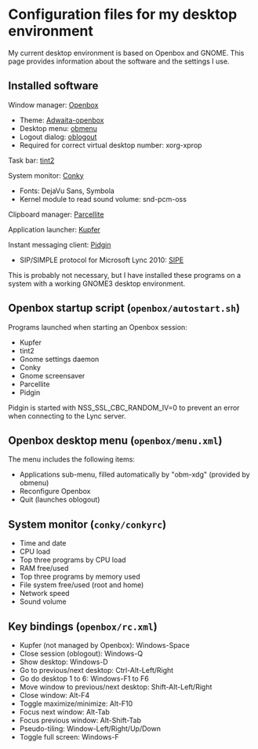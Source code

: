 Configuration files for my desktop environment
================

My current desktop environment is based on Openbox and GNOME.
This page provides information about the software and the settings I use.


Installed software
------------------

Window manager: [Openbox](http://openbox.org)
* Theme: [Adwaita-openbox](http://box-look.org/content/show.php/Adwaita-openbox?content=155042)
* Desktop menu: [obmenu](http://obmenu.sourceforge.net/)
* Logout dialog: [oblogout](https://launchpad.net/oblogout)
* Required for correct virtual desktop number: xorg-xprop

Task bar: [tint2](https://code.google.com/p/tint2/)

System monitor: [Conky](http://conky.sourceforge.net/)
* Fonts: DejaVu Sans, Symbola
* Kernel module to read sound volume: snd-pcm-oss

Clipboard manager: [Parcellite](http://parcellite.sourceforge.net/)

Application launcher: [Kupfer](http://engla.github.com/kupfer/)

Instant messaging client: [Pidgin](http://pidgin.im/)
* SIP/SIMPLE protocol for Microsoft Lync 2010: [SIPE](http://sipe.sourceforge.net/)


This is probably not necessary, but I have installed these programs
on a system with a working GNOME3 desktop environment.


Openbox startup script (`openbox/autostart.sh`)
-----------------------------------------------

Programs launched when starting an Openbox session:
* Kupfer
* tint2
* Gnome settings daemon
* Conky
* Gnome screensaver
* Parcellite
* Pidgin

Pidgin is started with NSS_SSL_CBC_RANDOM_IV=0 to prevent an error when connecting to
the Lync server.


Openbox desktop menu (`openbox/menu.xml`)
-----------------------------------------

The menu includes the following items:
* Applications sub-menu, filled automatically by "obm-xdg" (provided by obmenu)
* Reconfigure Openbox
* Quit (launches oblogout)


System monitor (`conky/conkyrc`)
--------------------------------

* Time and date
* CPU load
* Top three programs by CPU load
* RAM free/used
* Top three programs by memory used
* File system free/used (root and home)
* Network speed
* Sound volume


Key bindings (`openbox/rc.xml`)
-------------------------------

* Kupfer (not managed by Openbox): Windows-Space
* Close session (oblogout): Windows-Q
* Show desktop: Windows-D
* Go to previous/next desktop: Ctrl-Alt-Left/Right
* Go do desktop 1 to 6: Windows-F1 to F6
* Move window to previous/next desktop: Shift-Alt-Left/Right
* Close window: Alt-F4
* Toggle maximize/minimize: Alt-F10
* Focus next window: Alt-Tab
* Focus previous window: Alt-Shift-Tab
* Pseudo-tiling: Window-Left/Right/Up/Down
* Toggle full screen: Windows-F

